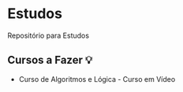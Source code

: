 # Estudos
Repositório para Estudos


## Cursos a Fazer 💡
* Curso de Algoritmos e Lógica - Curso em Vídeo

